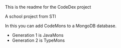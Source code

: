 This is the readme for the CodeDex project 

A school project from STI 

In this you can add CodeMons to a MongoDB database. 
- Generation 1 is JavaMons 
- Generation 2 is TypeMons

